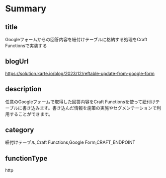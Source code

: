 # Summary

## title

Googleフォームからの回答内容を紐付けテーブルに格納する処理をCraft Functionsで実装する

## blogUrl
https://solution.karte.io/blog/2023/12/reftable-update-from-google-form

## description

任意のGoogleフォームで取得した回答内容をCraft Functionsを使って紐付けテーブルに書き込みます。書き込んだ情報を施策の実施やセグメンテーションで利用することができます。

## category

紐付けテーブル,Craft Functions,Google Form,CRAFT_ENDPOINT

## functionType

http